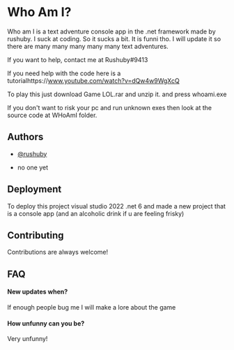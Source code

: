 
# Who Am I?


Who am I is a text adventure console app in the .net framework made by rushuby.
I suck at coding. So it sucks a bit. It is funni tho. I will update it so there are many many many many many text adventures. 

If you want to help, contact me at Rushuby#9413 

If you need help with the code here is a tutorialhttps://www.youtube.com/watch?v=dQw4w9WgXcQ

To play this just download Game LOL.rar and unzip it. and press whoami.exe

If you don't want to risk your pc and run unknown exes then look at the source code at WHoAmI folder. 

## Authors

- [@rushuby](https://github.com/Rushbycmd)

- no one yet
## Deployment

To deploy this project
visual studio 2022 
.net 6 
and made a new project that is a console app 
(and an alcoholic drink if u are feeling frisky)
## Contributing

Contributions are always welcome!



## FAQ

#### New updates when?

If enough people bug me I will make a lore about the game 

#### How unfunny can you be?

Very unfunny!
